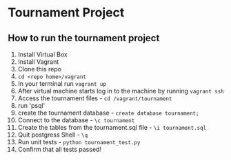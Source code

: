 Tournament Project
=============

## How to run the tournament project

1. Install Virtual Box
2. Install Vagrant
3. Clone this repo
4. `cd <repo home>/vagrant`
5. In your terminal run `vagrant up`
6. After virtual machine starts log in to the machine by running `vagrant ssh`
7. Access the tournament files - `cd /vagrant/tournament`
8. run 'psql'
9. create the tournament database - `create database tournament;`
10. Connect to the database - `\c tournament`
11. Create the tables from the tournament.sql file - `\i tournament.sql`
12. Quit postgress Shell - `\q`
13. Run unit tests - `python tournament_test.py`
14. Confirm that all tests passed!

